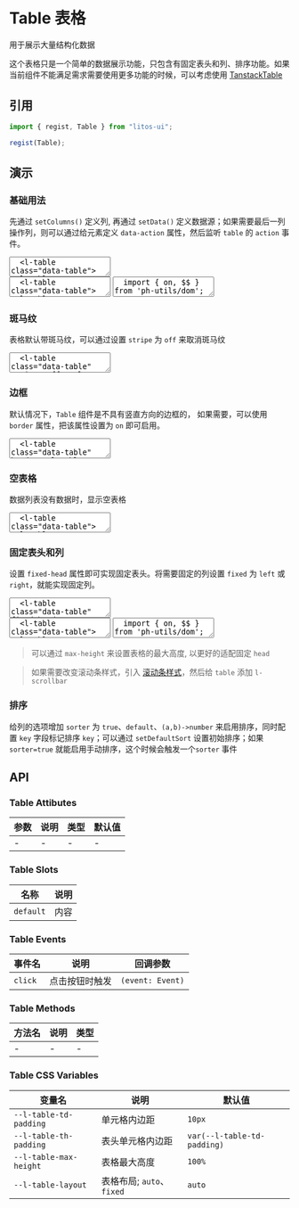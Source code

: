 # Table 表格

用于展示大量结构化数据

这个表格只是一个简单的数据展示功能，只包含有固定表头和列、排序功能。如果当前组件不能满足需求需要使用更多功能的时候，可以考虑使用 [TanstackTable](https://tanstack.com/table/latest)

## 引用

```js
import { regist, Table } from "litos-ui";

regist(Table);
```

## 演示

<script setup>
  import { onMounted, onUnmounted, nextTick  }  from 'vue';
  import { $, iterate, $$, on, off } from 'ph-utils/dom'

  let $tables;

  const dataSource = [
    {
      id: 1,
      name: '张三',
      age: 18,
      address: '北京朝阳',
    },
    {
      id: 2,
      name: '李四',
      age: 19,
      address: '北京朝阳',
    },
    {
      id: 3,
      name: '王五',
      age: 20,
      address: '北京朝阳',
    },
  ];
  let dataSource1 = dataSource.concat([{
    id: 4,
    name: '赵六',
    age: 21,
    address: '北京朝阳',
  }, {
    id: 5,
    name: '钱七',
    age: 22,
    address: '北京朝阳',
  }, {
    id: 6,
    name: '孙八',
    age: 23,
    address: '北京朝阳',
  }]);

  const columns = [{
    title: '姓名',
    key: 'name',
  }, {
    title: '年龄',
    key: 'age',
  }, {
    title: '住址',
    key: 'address',
  }, {
    title: '操作',
    render: (rowData) => {
      const children = [];
      const attrs = {
        text: true,
        type: 'primary',
        'data-id': `${rowData.id}`,
        height: 'auto'
      }
      children.push($$('l-button', { ...attrs, 'data-action': 'edit', textContent: '编辑' }));
      children.push($$('l-button', { ...attrs, 'data-action': 'delete', textContent: '删除' }));
      return children;
    }
  }];
  let columns1 = [{
    title: '姓名',
    key: 'name',
    width: 80,
    fixed: 'left'
  }, {
    title: '年龄',
    key: 'age',
    width: 200,
  }, {
    title: '住址',
    key: 'address',
    width: 200,
  }, {
    title: '操作',
    width: 200,
    fixed: 'right',
    render: (rowData) => {
      const children = [];
      const attrs = {
        text: true,
        type: 'primary',
        'data-id': `${rowData.id}`,
        height: 'auto'
      }
      children.push($$('l-button', { ...attrs, 'data-action': 'edit', textContent: '编辑' }));
      children.push($$('l-button', { ...attrs, 'data-action': 'delete', textContent: '删除' }));
      return children;
    }
  }];

  function handleAction(e) {
    const d = e.detail;
    if (d.action === 'edit') {
      // 编辑 d.id 数据
    } else if (d.action === 'delete') {
      // 删除 d.id 数据
    }
  }

  onMounted(() => {
    if (!import.meta.env.SSR) {
      nextTick(() => {
        $tables = $('.data-table');
        if (!$tables.length) {
          return;
        }
        iterate($tables, ($table, i) => {
          if (i === 4) {
            $table.setColumns(columns1);
          } else {
            $table.setColumns(columns);
          }
          if (i === 3) {
            $table.setData([]);
          } else if (i === 4) {
            $table.setData(dataSource1);
          } else {
            $table.setData(dataSource);
          }
        });

        on($tables[0], 'action', handleAction);
      });
    }
  });

  onUnmounted(() => {
    if ($tables && $tables.length) {
      off($tables[0], 'action', handleAction);
    }
    $tables = null;
  });
</script>

### 基础用法

先通过 `setColumns()` 定义列, 再通过 `setData()` 定义数据源；如果需要最后一列操作列，则可以通过给元素定义 `data-action` 属性，然后监听 `table` 的 `action` 事件。

<ClientOnly>
<l-code-preview>
<textarea lang="html">
  <l-table class="data-table"></l-table>
</textarea>
<div class="source">
<textarea lang="html">
  <l-table class="data-table"></l-table>
</textarea>
<textarea lang="js">
  import { on, $$ } from 'ph-utils/dom';
  //-
  const $table = $('.data-table');
  //-
  const dataSource = [
    {
      id: 1,
      name: '张三',
      age: 18,
      address: '北京朝阳',
    },
    {
      id: 2,
      name: '李四',
      age: 19,
      address: '北京朝阳',
    },
    {
      id: 3,
      name: '王五',
      age: 20,
      address: '北京朝阳',
    },
  ];
  //-
  const columns = [{
    title: '姓名',
    key: 'name',
  }, {
    title: '年龄',
    key: 'age',
  }, {
    title: '住址',
    key: 'address',
  }, {
    title: '操作',
    render: (rowData) => {
      const children = [];
      const attrs = {
        text: true,
        type: 'primary',
        'data-id': `${rowData.id}`
      }
      children.push($$('l-button', { 
        ...attrs, 
        'data-action': 'edit', 
        textContent: '编辑' 
      }));
      //-
      children.push($$('l-button', { 
        ...attrs, 
        'data-action': 'delete', 
        textContent: '删除' 
      }));
      return children;
    }
  }];
  $table.setColumns(columns);
  $table.setData(dataSource);
  //-
  function handleAction(e) {
    const d = e.detail;
    if (d.action === 'edit') {
      // 编辑 d.id 数据
    } else if (d.action === 'delete') {
      // 删除 d.id 数据
    }
  }
  //-
  on($table, 'action', handleAction);
</textarea>
</div>
</l-code-preview>
</ClientOnly>

### 斑马纹

表格默认带斑马纹，可以通过设置 `stripe` 为 `off` 来取消斑马纹

<ClientOnly>
<l-code-preview>
<textarea lang="html">
  <l-table class="data-table" stripe="off"></l-table>
</textarea>
</l-code-preview>
</ClientOnly>

### 边框

默认情况下，`Table` 组件是不具有竖直方向的边框的， 如果需要，可以使用 `border` 属性，把该属性设置为 `on` 即可启用。

<ClientOnly>
<l-code-preview>
<textarea lang="html">
  <l-table class="data-table" border></l-table>
</textarea>
</l-code-preview>
</ClientOnly>

### 空表格

数据列表没有数据时，显示空表格

<ClientOnly>
<l-code-preview>
<textarea lang="html">
  <l-table class="data-table"></l-table>
</textarea>
</l-code-preview>
</ClientOnly>

### 固定表头和列

设置 `fixed-head` 属性即可实现固定表头。将需要固定的列设置 `fixed` 为 `left` 或 `right`，就能实现固定列。

<ClientOnly>
<l-code-preview>
<textarea lang="html">
  <l-table class="data-table" fixed-head max-height="200px"></l-table>
</textarea>
<div class="source">
<textarea lang="html">
  <l-table class="data-table"></l-table>
</textarea>
<textarea lang="js">
  import { on, $$ } from 'ph-utils/dom';
  //-
  const $table = $('.data-table');
  //-
  const columns = [{
    title: '姓名',
    key: 'name',
    fixed: 'left',
    width: 80
  }, {
    title: '年龄',
    key: 'age',
    width: 200
  }, {
    title: '住址',
    key: 'address',
    width: 200
  }, {
    title: '操作',
    width: 200,
    fixed: 'right',
    render: (rowData) => {
      const children = [];
      const attrs = {
        text: true,
        type: 'primary',
        'data-id': `${rowData.id}`
      }
      children.push($$('l-button', { 
        ...attrs, 
        'data-action': 'edit', 
        textContent: '编辑' 
      }));
      //-
      children.push($$('l-button', { 
        ...attrs, 
        'data-action': 'delete', 
        textContent: '删除' 
      }));
      return children;
    }
  }];
  $table.setColumns(columns);
  $table.setData(dataSource);
</textarea>
</div>
</l-code-preview>
</ClientOnly>

> 可以通过 `max-height` 来设置表格的最大高度, 以更好的适配固定 `head`

> 如果需要改变滚动条样式，引入 [滚动条样式](/css_util#_3-滚动条样式)，然后给 `table` 添加 `l-scrollbar`

### 排序

给列的选项增加 `sorter` 为 `true`、`default`、`(a,b)->number` 来启用排序，同时配置 `key` 字段标记排序 `key`；可以通过 `setDefaultSort` 设置初始排序；如果 `sorter=true` 就能启用手动排序，这个时候会触发一个`sorter` 事件

## API

### Table Attibutes

<!-- prettier-ignore -->
| 参数 | 说明 | 类型 | 默认值 |
| --- | --- | --- | --- |
| - | - | - | - |

### Table Slots

<!-- prettier-ignore -->
| 名称 | 说明 |
| --- | --- |
| `default` | 内容 |

### Table Events

<!-- prettier-ignore -->
| 事件名 | 说明 | 回调参数 |
| --- | --- | --- |
| `click` | 点击按钮时触发 | `(event: Event)` |

### Table Methods

<!-- prettier-ignore -->
| 方法名 | 说明 | 类型 |
| --- | --- | --- |
| - | - | - |

### Table CSS Variables

<!-- prettier-ignore -->
| 变量名 | 说明 | 默认值 |
| --- | --- | --- |
| `--l-table-td-padding` | 单元格内边距 | `10px` |
| `--l-table-th-padding` | 表头单元格内边距 | `var(--l-table-td-padding)` |
| `--l-table-max-height` | 表格最大高度 | `100%` |
| `--l-table-layout` | 表格布局; `auto`、`fixed` | `auto` |
